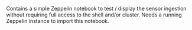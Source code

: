 Contains a simple Zeppelin notebook to test / display the sensor ingestion without requiring full access to the shell and/or cluster.
Needs a running Zeppelin instance to import this notebook.